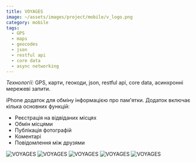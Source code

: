 ```yaml
---
title: VOYAGES
image: ~/assets/images/project/mobile/v_logo.png
category: mobile
tags:
  - GPS
  - maps
  - geocodes
  - json
  - restful api
  - core data
  - async networking
---
```


*Технології:* GPS, карти, геокоди, json, restful api, core data, асинхронні мережеві запити.

iPhone додаток для обміну інформацією про пам'ятки. Додаток включає кілька основних функцій:

* Реєстрація на відвіданих місцях
* Обмін місцями
* Публікація фотографій
* Коментарі
* Повідомлення між друзями

![VOYAGES](~/assets/images/project/mobile/v1.png)
![VOYAGES](~/assets/images/project/mobile/v2.png)
![VOYAGES](~/assets/images/project/mobile/v3.png)
![VOYAGES](~/assets/images/project/mobile/v4.png)
![VOYAGES](~/assets/images/project/mobile/v5.png)
